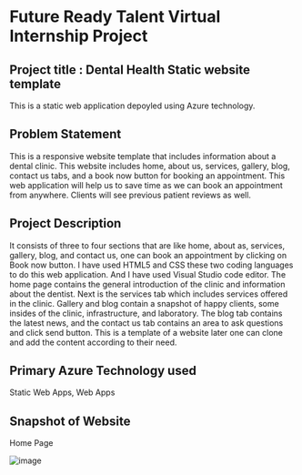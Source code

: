 # Future Ready Talent Virtual Internship Project
## Project title : Dental Health Static website template
This is a static web application depoyled using Azure technology.
## Problem Statement   
This is a responsive website template that includes information about a dental clinic. This website includes home, about us, services, gallery, blog, contact us tabs, and a book now button for booking an appointment. This web application will help us to save time as we can book an appointment from anywhere. Clients will see previous patient reviews as well.
## Project Description 
It consists of three to four sections that are like home, about as, services, gallery, blog, and contact us, one can book an appointment by clicking on Book now button. I have used HTML5 and CSS these two coding languages to do this web application. And I have used Visual Studio code editor. The home page contains the general introduction of the clinic and information about the dentist. Next is the services tab which includes services offered in the clinic. Gallery and blog contain a snapshot of happy clients, some insides of the clinic, infrastructure, and laboratory. The blog tab contains the latest news, and the contact us tab contains an area to ask questions and click send button. This is a template of a website later one can clone and add the content according to their need.
## Primary Azure Technology used
Static Web Apps, Web Apps
## Snapshot of Website 
Home Page

![image](https://user-images.githubusercontent.com/85859587/181774194-008c83e8-7143-4f45-8f3e-657917946dd4.png)
